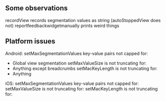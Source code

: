## Some observations
recordView records segmentation values as string (autoStoppedView does not)
reportfeedbackwidgetmanually prints weird things

## Platform issues
Android:
setMaxSegmentationValues key-value pairs not capped for:
- Global view segmentation
setMaxValueSize is not truncating for:
- Anything except breadcrumbs
setMacKeyLength is not truncating for:
- Anything

iOS:
setMaxSegmentationValues key-value pairs not capped for:
setMaxValueSize is not truncating for:
setMacKeyLength is not truncating for:
